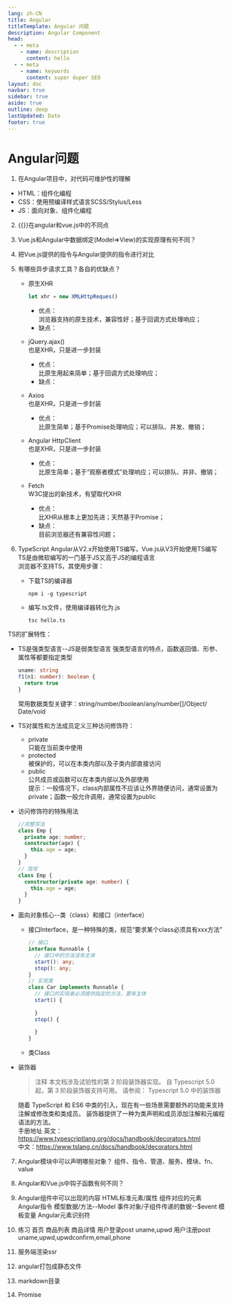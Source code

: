 ```yaml
---
lang: zh-CN
title: Angular
titleTemplate: Angular 问题
description: Angular Component
head:
  - - meta
    - name: description
      content: hello
  - - meta
    - name: keywords
      content: super duper SEO
layout: doc
navbar: true
sidebar: true
aside: true
outline: deep
lastUpdated: Date
footer: true
---
```

# Angular问题

1. 在Angular项目中，对代码可维护性的理解
* HTML：组件化编程
* CSS：使用预编译样式语言SCSS/Stylus/Less
* JS：面向对象、组件化编程

2. {{}}在angular和vue.js中的不同点

3. Vue.js和Angular中数据绑定(Model=>View)的实现原理有何不同？

4. 把Vue.js提供的指令与Angular提供的指令进行对比

5. 有哪些异步请求工具？各自的优缺点？
   * 原生XHR<br>
     ```typescript
     let xhr = new XMLHttpReques()
     ```
     * 优点：<br>
       浏览器支持的原生技术，兼容性好；基于回调方式处理响应；
     * 缺点：<br>

   * jQuery.ajax()<br>
     也是XHR，只是进一步封装
     * 优点：<br>
       比原生用起来简单；基于回调方式处理响应；<br>
     * 缺点：<br>
   * Axios<br>
     也是XHR，只是进一步封装
     * 优点：<br>
       比原生简单；基于Promise处理响应；可以排队、并发、撤销；
   * Angular HttpClient<br>
     也是XHR，只是进一步封装<br>
     * 优点：<br>
       比原生简单；基于“观察者模式”处理响应；可以排队、并非、撤销；
   * Fetch<br>
     W3C提出的新技术，有望取代XHR<br>
     * 优点：<br>
       比XHR从根本上更加先进；天然基于Promise；
     * 缺点：<br>
       目前浏览器还有兼容性问题；

6. TypeScript
   Angular从V2.x开始使用TS编写，Vue.js从V3开始使用TS编写<br>
   TS是由微软编写的一门基于JS又高于JS的编程语言<br>
   浏览器不支持TS，其使用步骤：<br>
   * 下载TS的编译器
     ```shell
     npm i -g typescript
     ```
   * 编写.ts文件，使用编译器转化为.js
     ```shell
     tsc hello.ts
     ```

  TS的扩展特性：<br>
  * TS是强类型语言--JS是弱类型语言
    强类型语言的特点，函数返回值、形参、属性等都要指定类型
    ```typescript
    uname: string
    f1(n1: number): boolean {
      return true
    }
    ```
    常用数据类型关键字：string/number/boolean/any/number[]/Object/
    Date/void<br>
  * TS对属性和方法成员定义三种访问修饰符：<br>
    * private<br>
      只能在当前类中使用<br>
    * protected<br>
      被保护的，可以在本类内部以及子类内部直接访问<br>
    * public<br>
      公共成员或函数可以在本类内部以及外部使用<br>
      提示：一般情况下，class内部属性不应该让外界随便访问，通常设置为private；函数一般允许调用，通常设置为public<br>
  * 访问修饰符的特殊用法
    ```typescript
    //完整写法
    class Emp {
      private age: number;
      constructor(age) {
        this.age = age;
      }
    }
    // 简写
    class Emp {
      constructor(private age: number) {
        this.age = age;
      }
    }
    ```
  * 面向对象核心--类（class）和接口（interface）<br>
    * 接口Interface，是一种特殊的类，规范“要求某个class必须具有xxx方法”<br>
      ```typescript
      // 接口
      interface Runnable {
        // 接口中的方法没有主体
        start(): any;
        stop(): any;
      }
      // 实现类
      class Car implements Runnable {
        // 接口的实现者必须提供指定的方法，要有主体
        start() {
          
        }
        stop() {
          
        }
      }
      ```
    * 类Class<br>
  
  * 装饰器<br>
    >注释 本文档涉及试验性的第 2 阶段装饰器实现。 自 Typescript 5.0 起，第 3 阶段装饰器支持可用。 请参阅： Typescript 5.0 中的装饰器<br>

    随着 TypeScript 和 ES6 中类的引入，现在有一些场景需要额外的功能来支持注解或修改类和类成员。 装饰器提供了一种为类声明和成员添加注解和元编程语法的方法。<br>
    手册地址
    英文：https://www.typescriptlang.org/docs/handbook/decorators.html <br>
    中文：https://www.tslang.cn/docs/handbook/decorators.html

7. Angular模块中可以声明哪些对象？
  组件、指令、管道、服务、模块、fn、value

8. Angular和Vue.js中钩子函数有何不同？

9. Angular组件中可以出现的内容
  HTML标准元素/属性
  组件对应的元素
  Angular指令
  模型数据/方法--Model
  事件对象/子组件传递的数据--$event
  模板变量
  Angular元素识别符


10. 练习
      首页
      商品列表
      商品详情
      用户登录post
      uname,upwd
      用户注册post
      uname,upwd,upwdconfirm,email,phone

11. 服务端渲染ssr

12. angular打包成静态文件

13. markdown目录

14. Promise